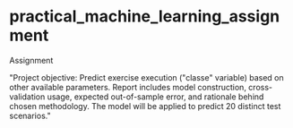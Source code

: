 # practical_machine_learning_assignment
Assignment 


"Project objective: Predict exercise execution ("classe" variable) based on other available parameters. Report includes model construction, cross-validation usage, expected out-of-sample error, and rationale behind chosen methodology. The model will be applied to predict 20 distinct test scenarios."
